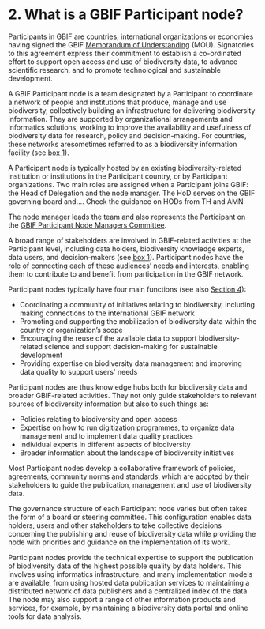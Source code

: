 # 2. What is a GBIF Participant node?

Participants in GBIF are countries, international organizations or economies having signed the GBIF [Memorandum of Understanding](https://www.gbif.org/document/80661) \(MOU\). Signatories to this agreement express their commitment to establish a co-ordinated effort to support open access and use of biodiversity data, to advance scientific research, and to promote technological and sustainable development.  

A GBIF Participant node is a team designated by a Participant to coordinate a network of people and institutions that produce, manage and use biodiversity, collectively building an infrastructure for delivering biodiversity information. They are supported by organizational arrangements and informatics solutions, working to improve the availability and usefulness of biodiversity data for research, policy and decision-making. For countries, these networks aresometimes referred to as a biodiversity information facility (see [box 1](box-1.-definitions-of-key-structures-and-roles-in-the-gbif-network-at-the-level-of-participant-count.md)\). 

A Participant node is typically hosted by an existing biodiversity-related institution or institutions in the Participant country, or by Participant organizations. Two main roles are assigned when a Participant joins GBIF: the Head of Delegation and the node manager. The HoD serves on the GBIF governing board and….
    Check the guidance on HODs from TH and AMN

The node manager leads the team and also represents the Participant on the [GBIF Participant Node Managers Committee](https://www.gbif.org/contact-us/directory?group=nodesCommittee). 

A broad range of stakeholders are involved in GBIF-related activities at the Participant level, including data holders, biodiversity knowledge experts, data users, and decision-makers \(see [box 1](box-1.-definitions-of-key-structures-and-roles-in-the-gbif-network-at-the-level-of-participant-count.md)\). Participant nodes have the role of connecting each of these audiences’ needs and interests, enabling them to contribute to and benefit from participation in the GBIF network. 

Participant nodes typically have four main functions \(see also [Section 4](../4.-what-services-do-participant-nodes-provide/4.0-introduction.md)\):  

* Coordinating a community of initiatives relating to biodiversity, including making connections to the international GBIF network
* Promoting and supporting the mobilization of biodiversity data within the country or organization’s scope 
* Encouraging the reuse of the available data to support biodiversity-related science and support decision-making for sustainable development
* Providing expertise on biodiversity data management and improving data quality to support users' needs

Participant nodes are thus knowledge hubs both for biodiversity data and broader GBIF-related activities. They not only guide stakeholders to relevant sources of biodiversity information but also to such things as:  

* Policies relating to biodiversity and open access 
* Expertise on how to run digitization programmes, to organize data management and to implement data quality practices 
* Individual experts in different aspects of biodiversity 
* Broader information about the landscape of biodiversity initiatives 

Most Participant nodes develop a collaborative framework of policies, agreements, community norms and standards, which are adopted by their stakeholders to guide the publication, management and use of biodiversity data. 

The governance structure of each Participant node varies but often takes the form of a board or steering committee. This configuration enables data holders, users and other stakeholders to take collective decisions concerning the publishing and reuse of biodiversity data while providing the node with priorities and guidance on the implementation of its work. 

Participant nodes provide the technical expertise to support the publication of biodiversity data of the highest possible quality by data holders. This involves using informatics infrastructure, and many implementation models are available, from using hosted data publication services to maintaining a distributed network of data publishers and a centralized index of the data. The node may also support a range of other information products and services, for example, by maintaining a biodiversity data portal and online tools for data analysis.  

